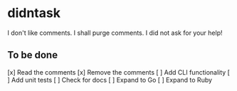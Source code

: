 # didntask
I don't like comments. I shall purge comments. I did not ask for your help!

## To be done
[x] Read the comments
[x] Remove the comments
[ ] Add CLI functionality
[ ] Add unit tests
[ ] Check for docs
[ ] Expand to Go
[ ] Expand to Ruby
